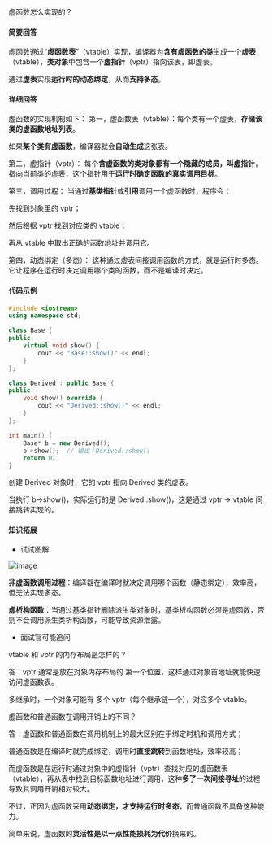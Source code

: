 虚函数怎么实现的？

#### 简要回答

虚函数通过“**虚函数表**”（vtable）实现，编译器为**含有虚函数的类**生成一个**虚表**（vtable），**类对象**中包含一个**虚指针**（vptr）指向该表，即虚表。

通过**虚表**实现**运行时的动态绑定**，从而**支持多态**。

#### 详细回答

虚函数的实现机制如下：
第一，虚函数表（vtable）：每个类有一个虚表，**存储该类的虚函数地址列表**。

如果**某个类有虚函数**，编译器就会**自动生成**这张表。

第二，虚指针（vptr）：
每个**含虚函数的类对象都有一个隐藏的成员，叫虚指针**，指向当前类的虚表，这个指针用于**运行时确定函数的真实调用目标**。

第三，调用过程：
当通过**基类指针**或**引用**调用一个虚函数时，程序会：

先找到对象里的 vptr；

然后根据 vptr 找到对应类的 vtable；

再从 vtable 中取出正确的函数地址并调用它。

第四，动态绑定（多态）：
这种通过虚表间接调用函数的方式，就是运行时多态。它让程序在运行时决定调用哪个类的函数，而不是编译时决定。

#### 代码示例
```cpp
#include <iostream>
using namespace std;

class Base {
public:
    virtual void show() {
        cout << "Base::show()" << endl;
    }
};

class Derived : public Base {
public:
    void show() override {
        cout << "Derived::show()" << endl;
    }
};

int main() {
    Base* b = new Derived();
    b->show();  // 输出：Derived::show()
    return 0;
}

```
创建 Derived 对象时，它的 vptr 指向 Derived 类的虚表。

当执行 b->show()，实际运行的是 Derived::show()，这是通过 vptr → vtable 间接跳转实现的。
#### 知识拓展
- 试试图解

![image](https://file1.kamacoder.com/i/bagu/202507161.png)

**非虚函数调用过程**：编译器在编译时就决定调用哪个函数（静态绑定），效率高，但无法实现多态。

**虚析构函数**：当通过基类指针删除派生类对象时，基类析构函数必须是虚函数，否则不会调用派生类析构函数，可能导致资源泄露。

- 面试官可能追问

vtable 和 vptr 的内存布局是怎样的？

答：vptr 通常是放在对象内存布局的 第一个位置，这样通过对象首地址就能快速访问虚函数表。

多继承时，一个对象可能有 多个 vptr（每个继承链一个），对应多个 vtable。

虚函数和普通函数在调用开销上的不同？

答：虚函数和普通函数在调用机制上的最大区别在于绑定时机和调用方式；

普通函数是在编译时就完成绑定，调用时**直接跳转**到函数地址，效率较高；

而虚函数是在运行时通过对象中的虚指针（vptr）查找对应的虚函数表（vtable），再从表中找到目标函数地址进行调用，这种**多了一次间接寻址**的过程导致其调用开销相对较大。

不过，正因为虚函数采用**动态绑定，才支持运行时多态**，而普通函数不具备这种能力。

简单来说，虚函数的**灵活性是以一点性能损耗为代价**换来的。